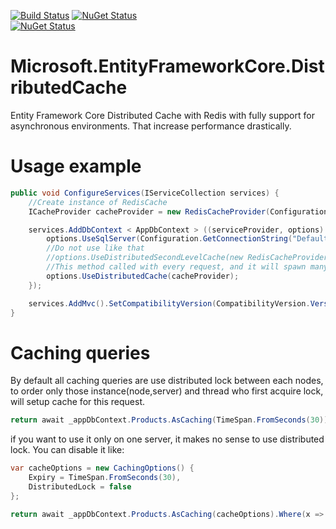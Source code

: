 [![Build Status](https://grinay.visualstudio.com/Microsoft.EntityFrameworkCore.DistributedCache/_apis/build/status/Microsoft.EntityFrameworkCore.DistributedCache-CI?branchName=master)](https://grinay.visualstudio.com/Microsoft.EntityFrameworkCore.DistributedCache/_build/latest?definitionId=6&branchName=master)
[![NuGet Status](http://img.shields.io/nuget/v/Extention.Microsoft.EntityFrameworkCore.DistributedCache.svg?style=flat)](https://www.nuget.org/packages/Extention.Microsoft.EntityFrameworkCore.DistributedCache/)   
[![NuGet Status](http://img.shields.io/nuget/dt/Extention.Microsoft.EntityFrameworkCore.DistributedCache.svg?style=flat)](https://www.nuget.org/packages/Extention.Microsoft.EntityFrameworkCore.DistributedCache/)   

# Microsoft.EntityFrameworkCore.DistributedCache
Entity Framework Core Distributed Cache with Redis with fully support for asynchronous environments. That increase performance drastically.

# Usage example
```csharp
public void ConfigureServices(IServiceCollection services) {
    //Create instance of RedisCache
    ICacheProvider cacheProvider = new RedisCacheProvider(Configuration.GetConnectionString("Redis"));

    services.AddDbContext < AppDbContext > ((serviceProvider, options) => {
        options.UseSqlServer(Configuration.GetConnectionString("Default"));
        //Do not use like that 
        //options.UseDistributedSecondLevelCache(new RedisCacheProvider);
        //This method called with every request, and it will spawn many redis cache instances
        options.UseDistributedCache(cacheProvider);
    });

    services.AddMvc().SetCompatibilityVersion(CompatibilityVersion.Version_2_2).AddControllersAsServices();
}
```

# Caching queries

By default all caching queries are use distributed lock between each nodes, to order only those instance(node,server) and thread who first acquire lock, will setup cache for this request. 

```csharp
return await _appDbContext.Products.AsCaching(TimeSpan.FromSeconds(30)).Where(x => x.Id != Guid.Empty).ToListAsync();
```
if you want to use it only on one server, it makes no sense to use distributed lock.
You can disable it like:
```csharp
var cacheOptions = new CachingOptions() {
    Expiry = TimeSpan.FromSeconds(30),
    DistributedLock = false
};

return await _appDbContext.Products.AsCaching(cacheOptions).Where(x => x.Id != Guid.Empty).ToListAsync();
```
